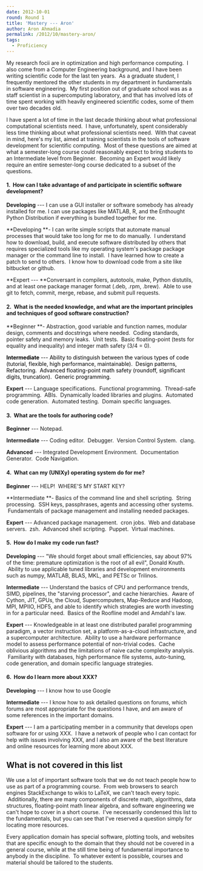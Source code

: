 ```yaml
---
date: 2012-10-01
round: Round 1
title: 'Mastery --- Aron'
author: Aron Ahmadia
permalink: /2012/10/mastery-aron/
tags:
  - Proficiency
---
```

My research focii are in optimization and high performance computing.  I also come from a Computer Engineering background, and I have been writing scientific code for the last ten years.  As a graduate student, I frequently mentored the other students in my department in fundamentals in software engineering.  My first position out of graduate school was as a staff scientist in a supercomputing laboratory, and that has involved lots of time spent working with heavily engineered scientific codes, some of them over two decades old.

I have spent a lot of time in the last decade thinking about what professional computational scientists need.  I have, unfortunately, spent considerably less time thinking about what professional scientists need.  With that caveat in mind, here's my list, aimed at training scientists in the tools of software development for scientific computing.  Most of these questions are aimed at what a semester-long course could reasonably expect to bring students to an Intermediate level from Beginner.  Becoming an Expert would likely require an entire semester-long course dedicated to a subset of the questions.

#### 1.  How can I take advantage of and participate in scientific software development?

**Developing** --- I can use a GUI installer or software somebody has already installed for me. I can use packages like MATLAB, R, and the Enthought Python Distribution if everything is bundled together for me.

**Developing **- I can write simple scripts that automate manual processes that would take too long for me to do manually.  I understand how to download, build, and execute software distributed by others that requires specialized tools like my operating system's package package manager or the command line to install.  I have learned how to create a patch to send to others.  I know how to download code from a site like bitbucket or github.

**Expert --- **Conversant in compilers, autotools, make, Python distutils, and at least one package manager format (.deb, .rpm, .brew).  Able to use git to fetch, commit, merge, rebase, and submit pull requests.

#### 2.  What is the needed knowledge, and what are the important principles and techniques of good software construction?

**Beginner **- Abstraction, good variable and function names, modular design, comments and docstrings where needed.  Coding standards, pointer safety and memory leaks.  Unit tests.  Basic floating-point (tests for equality and inequality) and integer math safety (3/4 = 0).

<span style="color: #000000;"><strong>Intermediate</strong> --- Ability to distinguish between the various types of code (tutorial, flexible, high performance, maintainable).  Design patterns,   Refactoring.  Advanced floating-point math safety (roundoff, significant digits, truncation).  Generic programming.</span>

**Expert** --- Language specifications.  Functional programming.  Thread-safe programming.  ABIs.  Dynamically loaded libraries and plugins.  Automated code generation.  Automated testing.  Domain specific languages.

#### 3.  What are the tools for authoring code?

**Beginner** --- Notepad.

**Intermediate** --- Coding editor.  Debugger.  Version Control System.  clang.

**Advanced** --- Integrated Development Environment.  Documentation Generator.  Code Navigation.

#### 4.  What can my (UNIXy) operating system do for me?

**Beginner** --- HELP!  WHERE'S MY START KEY?

**Intermediate **- Basics of the command line and shell scripting.  String processing.  SSH keys, passphrases, agents and accessing other systems.  Fundamentals of package management and installing needed packages.

**Expert** --- Advanced package management.  cron jobs.  Web and database servers.  zsh.  Advanced shell scripting.  Puppet.  Virtual machines.

#### 5.  How do I make my code run fast?

**Developing** --- "We should forget about small efficiencies, say about 97% of the time: premature optimization is the root of all evil", Donald Knuth.  Ability to use applicable tuned libraries and development environments such as numpy, MATLAB, BLAS, MKL, and PETSc or Trilinos.

**Intermediate** --- Understand the basics of CPU and performance trends, SIMD, pipelines, the "starving processor", and cache hierarchies.  Aware of Cython, JIT, GPUs, the Cloud, Supercomputers, Map-Reduce and Hadoop, MPI, MPIIO, HDF5, and able to identify which strategies are worth investing in for a particular need.  Basics of the Roofline model and Amdahl's law.

**Expert** --- Knowledgeable in at least one distributed parallel programming paradigm, a vector instruction set, a platform-as-a-cloud infrastructure, and a supercomputer architecture.  Ability to use a hardware performance model to assess performance potential of non-trivial codes.  Cache oblivious algorithms and the limitations of naive cache complexity analysis.  Familiarity with databases, high performance file systems, auto-tuning, code generation, and domain specific language strategies.

#### 6.  How do I learn more about XXX?

**Developing** --- I know how to use Google

**Intermediate** --- I know how to ask detailed questions on forums, which forums are most appropriate for the questions I have, and am aware of some references in the important domains.

**Expert** --- I am a participating member in a community that develops open software for or using XXX.  I have a network of people who I can contact for help with issues involving XXX, and I also am aware of the best literature and online resources for learning more about XXX.

## What is not covered in this list

We use a lot of important software tools that we do not teach people how to use as part of a programming course.  From web browsers to search engines StackExchange to wikis to LaTeX, we can't teach every topic.  Additionally, there are many components of discrete math, algorithms, data structures, floating-point math linear algebra, and software engineering we can't hope to cover in a short course.  I've necessarily condensed this list to the fundamentals, but you can see that I've reserved a question simply for locating more resources.

Every application domain has special software, plotting tools, and websites that are specific enough to the domain that they should not be covered in a general course, while at the still time being of fundamental importance to anybody in the discipline.  To whatever extent is possible, courses and material should be tailored to the students.

###
